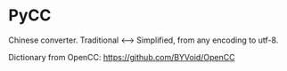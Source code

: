 # PyCC
Chinese converter. Traditional &lt;--> Simplified, from any encoding to utf-8.

Dictionary from OpenCC: https://github.com/BYVoid/OpenCC
